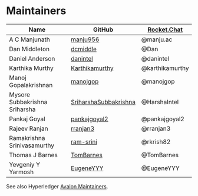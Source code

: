 <!--
Licensed under Creative Commons Attribution 4.0 International License
https://creativecommons.org/licenses/by/4.0/
-->
# Maintainers

| Name | GitHub | [Rocket.Chat](https://chat.hyperledger.org/channel/avalon) |
| ---- | ------ | --------------------------------------------------------- |
| A C Manjunath | [manju956](https://github.com/manju956) | @manju.ac |
| Dan Middleton | [dcmiddle](https://github.com/dcmiddle) | @Dan |
| Daniel Anderson | [danintel](https://github.com/danintel) | @danintel |
| Karthika Murthy | [Karthikamurthy](https://github.com/karthikamurthy) | @karthikamurthy |
| Manoj Gopalakrishnan | [manojgop](https://github.com/manojgop) | @manojgop |
| Mysore Subbakrishna Sriharsha | [SriharshaSubbakrishna](https://github.com/SriharshaSubbakrishna) | @HarshaIntel |
| Pankaj Goyal | [pankajgoyal2](https://github.com/pankajgoyal2) | @pankajgoyal2 |
| Rajeev Ranjan | [rranjan3](https://github.com/rranjan3) | @rranjan3 |
| Ramakrishna Srinivasamurthy | [ram-srini](https://github.com/ram-srini) | @rkrish82 |
| Thomas J Barnes | [TomBarnes](https://github.com/TomBarnes) | @TomBarnes |
| Yevgeniy Y Yarmosh | [EugeneYYY](https://github.com/EugeneYYY) | @EugeneYYY |


See also Hyperledger [Avalon Maintainers](https://github.com/orgs/hyperledger/teams/avalon-maintainers/members).
